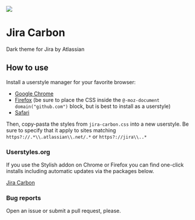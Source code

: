 ![](https://reptarsrage.github.io/jira-carbon/images/preview.png)

# Jira Carbon

Dark theme for Jira by Atlassian

## How to use

Install a userstyle manager for your favorite browser:

- [Google Chrome](https://chrome.google.com/webstore/detail/stylus/clngdbkpkpeebahjckkjfobafhncgmne?hl=en)
- [Firefox](https://addons.mozilla.org/en-US/firefox/addon/styl-us/) (be sure to place the CSS inside the `@-moz-document domain("github.com")` block, but is best to install as a userstyle)
- [Safari](http://sobolev.us/stylish)

Then, copy-pasta the styles from `jira-carbon.css` into a new userstyle. Be sure to specify that it apply to sites matching `https?://.*\\.atlassian\\.net/.*` or `https?://jira\\..*`

### Userstyles.org

If you use the Stylish addon on Chrome or Firefox you can find one-click installs including automatic updates via the packages below.

[Jira Carbon](https://userstyles.org/styles/154743/jira-carbon)

### Bug reports

Open an issue or submit a pull request, please.